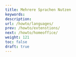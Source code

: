 ```yaml
---
title: Mehrere Sprachen Nutzen
keywords:
description:
url: /howto/languages/
prev: /howto/extenstions/
next: /howto/homeoffice/
weight: 121
toc: false
draft: true
---
```

